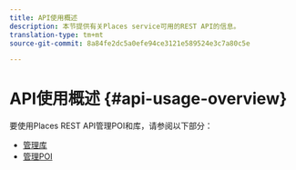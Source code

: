 ```yaml
---
title: API使用概述
description: 本节提供有关Places service可用的REST API的信息。
translation-type: tm+mt
source-git-commit: 8a84fe2dc5a0efe94ce3121e589524e3c7a80c5e

---
```



# API使用概述 {#api-usage-overview}

要使用Places REST API管理POI和库，请参阅以下部分：

* [管理库](/help/web-service-api/api-usage/manage-libraries/manage-libraries.md)
* [管理POI](/help/web-service-api/api-usage/manage-pois/manage-pois.md)